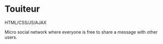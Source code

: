 # Touiteur
HTML/CSS/JS/AJAX

Micro social network where everyone is free to share a message with other users.
